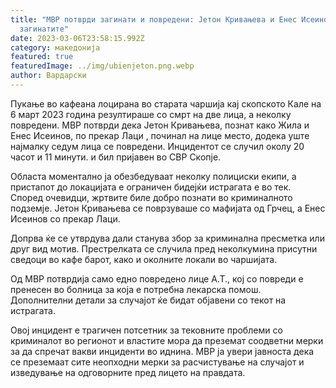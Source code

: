 ```yaml
---
title: "МВР потврди загинати и повредени: Јетон Кривањева и Енес Исеинов меѓу
  загинатите"
date: 2023-03-06T23:58:15.992Z
category: македонија
featured: true
featuredImage: ../img/ubienjeton.png.webp
author: Вардарски
---
```


Пукање во кафеана лоцирана во старата чаршија кај скопското Кале на 6 март 2023 година резултираше со смрт на две лица, а неколку повредени. МВР потврди дека Јетон Кривањева, познат како Жила и Енес Исеинов, по прекар Лаци , починал на лице место, додека уште најмалку седум лица се повредени. Инцидентот се случил околу 20 часот и 11 минути. и бил пријавен во СВР Скопје.

Областа моментално ја обезбедуваат неколку полициски екипи, а пристапот до локацијата е ограничен бидејќи истрагата е во тек. Според очевидци, жртвите биле добро познати во криминалното подземје. Јетон Кривањева се поврзуваше со мафијата од Грчец, а Енес Исеинов со прекар Лаци.

Допрва ќе се утврдува дали станува збор за криминална пресметка или друг вид мотив. Престрелката се случила пред неколкумина присутни сведоци во кафе барот, како и околните локали во чаршијата.

Од МВР потврдија само едно повредено лице А.Т., кој со повреди е пренесен во болница за која е потребна лекарска помош. Дополнителни детали за случајот ќе бидат објавени со текот на истрагата.

Овој инцидент е трагичен потсетник за тековните проблеми со криминалот во регионот и властите мора да преземат соодветни мерки за да спречат вакви инциденти во иднина. МВР ја увери јавноста дека се преземаат сите неопходни мерки за расчистување на случајот и изведување на одговорните пред лицето на правдата.
